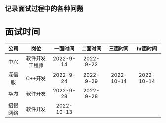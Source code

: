 ## 记录面试过程中的各种问题


# 面试时间
|公司|岗位|一面时间|二面时间|三面时间|hr面时间|
|:--:|:--:|:--:|:--:|:--:|:--:|
|中兴|软件开发工程师|2022-9-14|2022-9-22|
|深信服|C++开发|2022-9-24|2022-9-29|2022-10-14|2022-10-14|
|华为|软件开发|2022-9-28|2022-9-28|
|招银网络|软件开发|2022-10-13|